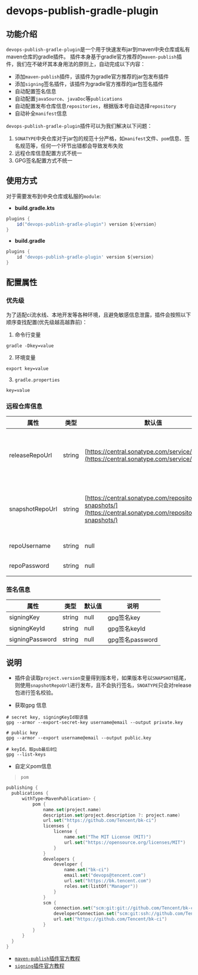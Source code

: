# devops-publish-gradle-plugin

## 功能介绍

`devops-publish-gradle-plugin`是一个用于快速发布jar到maven中央仓库或私有maven仓库的gradle插件。
插件本身基于gradle官方推荐的`maven-publish`插件，我们在不破坏其本身用法的原则上，自动完成以下内容：

- 添加`maven-publish`插件，该插件为gradle官方推荐的jar包发布插件
- 添加`signing`签名插件，该插件为gradle官方推荐的jar包签名插件
- 自动配置签名信息
- 自动配置`javaSource`、`javaDoc`等`publications`
- 自动配置发布仓库信息`repositories`，根据版本号自动选择`repository`
- 自动补全`manifest`信息

`devops-publish-gradle-plugin`插件可以为我们解决以下问题：
1. `SONATYPE`中央仓库对于jar包的规范十分严格，如`manifest`文件、`pom`信息、签名规范等，任何一个环节出错都会导致发布失败
2. 远程仓库信息配置方式不统一
3. GPG签名配置方式不统一

## 使用方式

对于需要发布到中央仓库或私服的`module`:

- **build.gradle.kts**

```groovy
plugins {
    id("devops-publish-gradle-plugin") version ${version}
}
```

- **build.gradle**

```groovy
plugins {
    id 'devops-publish-gradle-plugin' version ${version}
}
```

## 配置属性

### 优先级

为了适配ci流水线、本地开发等各种环境，且避免敏感信息泄露，插件会按照以下顺序查找配置(优先级越高越靠前)：

1. 命令行变量

```shell
gradle -Dkey=value
```

2. 环境变量

```shell
export key=value
```

3. `gradle.properties`

```
key=value
```

### 远程仓库信息

| 属性            | 类型     | 默认值 | 说明        |
| --------------- | ------- | ------ | ---------- |
| releaseRepoUrl  | string  | [https://central.sonatype.com/service/local/](https://central.sonatype.com/service/local/) | release仓库地址，默然为SONATYPE中央仓库地址 |
| snapshotRepoUrl | string  | [https://central.sonatype.com/repository/maven-snapshots/](https://central.sonatype.com/repository/maven-snapshots/) | snapshot仓库地址，默然为SONATYPE中央仓库地址            |
| repoUsername    | string  | null | 仓库认证用户名 |
| repoPassword    | string  | null | 仓库认证密码   |


### 签名信息

| 属性            | 类型     | 默认值 | 说明         |
| --------------- | ------- | ------ | ----------- |
| signingKey      | string  | null | gpg签名key     |
| signingKeyId    | string  | null | gpg签名keyId   |
| signingPassword | string  | null | gpg签名password |


## 说明

- 插件会读取`project.version`变量得到版本号，如果版本号以`SNAPSHOT`结尾，则使用`snapshotRepoUrl`进行发布，且不会执行签名，`SNOATYPE`只会对release包进行签名校验。

- 获取gpg 信息
```shell
# secret key, signingKeyId取该值
gpg --armor --export-secret-key username@email --output private.key

# public key
gpg --armor --export username@email --output public.key

# keyId，取pub最后8位
gpg --list-keys
```

- 自定义pom信息
> `pom`
```kotlin
publishing {
  publications {
      withType<MavenPublication> {
          pom {
              name.set(project.name)
              description.set(project.description ?: project.name)
              url.set("https://github.com/Tencent/bk-ci")
              licenses {
                  license {
                      name.set("The MIT License (MIT)")
                      url.set("https://opensource.org/licenses/MIT")
                  }
              }
              developers {
                  developer {
                      name.set("bk-ci")
                      email.set("devops@tencent.com")
                      url.set("https://bk.tencent.com")
                      roles.set(listOf("Manager"))
                  }
              }
              scm {
                  connection.set("scm:git:git://github.com/Tencent/bk-ci.get")
                  developerConnection.set("scm:git:ssh://github.com/Tencent/bk-ci.git")
                  url.set("https://github.com/Tencent/bk-ci")
              }
          }
      }
  }
}
```

- [`maven-publish`插件官方教程](https://docs.gradle.org/current/userguide/publishing_maven.html)
- [`signing`插件官方教程](https://docs.gradle.org/current/userguide/signing_plugin.html)
